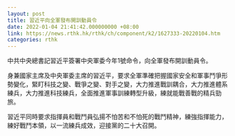 ```yaml
---
layout: post
title: 習近平向全軍發布開訓動員令
date: 2022-01-04 21:41:42.000000000 +08:00
link: https://news.rthk.hk/rthk/ch/component/k2/1627333-20220104.htm
categories: rthk
---
```


中共中央總書記習近平簽署中央軍委今年1號命令，向全軍發布開訓動員令。

身兼國家主席及中央軍委主席的習近平，要求全軍準確把握國家安全和軍事鬥爭形勢變化，緊盯科技之變、戰爭之變、對手之變，大力推進戰訓耦合，大力推進體系練兵，大力推進科技練兵，全面推進軍事訓練轉型升級，練就能戰善戰的精兵勁旅。

習近平同時要求指揮員和戰鬥員弘揚不怕苦和不怕死的戰鬥精神，練強指揮能力，練好戰鬥本領，以一流練兵成效，迎接黨的二十大召開。
